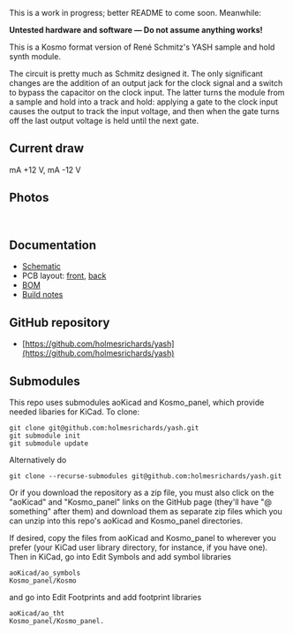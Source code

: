 This is a work in progress; better README to come soon. Meanwhile:

**Untested hardware and software — Do not assume anything works!**

This is a Kosmo format version of René Schmitz's YASH sample and hold synth module.

The circuit is pretty much as Schmitz designed it. The only significant changes are the addition of an output jack for the clock signal and a switch to bypass the capacitor on the clock input. The latter turns the module from a sample and hold into a track and hold: applying a gate to the clock input causes the output to track the input voltage, and then when the gate turns off the last output voltage is held until the next gate.

## Current draw
 mA +12 V,  mA -12 V


## Photos

![]()

![]()

## Documentation

* [Schematic](Docs/.pdf)
* PCB layout: [front](Docs/_layout_front.pdf), [back](Docs/_layout_back.pdf)
* [BOM](Docs/_bom.md)
* [Build notes](Docs/build.md)

## GitHub repository

* [https://github.com/holmesrichards/yash](https://github.com/holmesrichards/yash)

## Submodules

This repo uses submodules aoKicad and Kosmo_panel, which provide needed libaries for KiCad. To clone:

```
git clone git@github.com:holmesrichards/yash.git
git submodule init
git submodule update
```


Alternatively do

```
git clone --recurse-submodules git@github.com:holmesrichards/yash.git
```

Or if you download the repository as a zip file, you must also click on the "aoKicad" and "Kosmo\_panel" links on the GitHub page (they'll have "@ something" after them) and download them as separate zip files which you can unzip into this repo's aoKicad and Kosmo\_panel directories.

If desired, copy the files from aoKicad and Kosmo\_panel to wherever you prefer (your KiCad user library directory, for instance, if you have one). Then in KiCad, go into Edit Symbols and add symbol libraries 

```
aoKicad/ao_symbols
Kosmo_panel/Kosmo
```
and go into Edit Footprints and add footprint libraries 
```
aoKicad/ao_tht
Kosmo_panel/Kosmo_panel.
```
